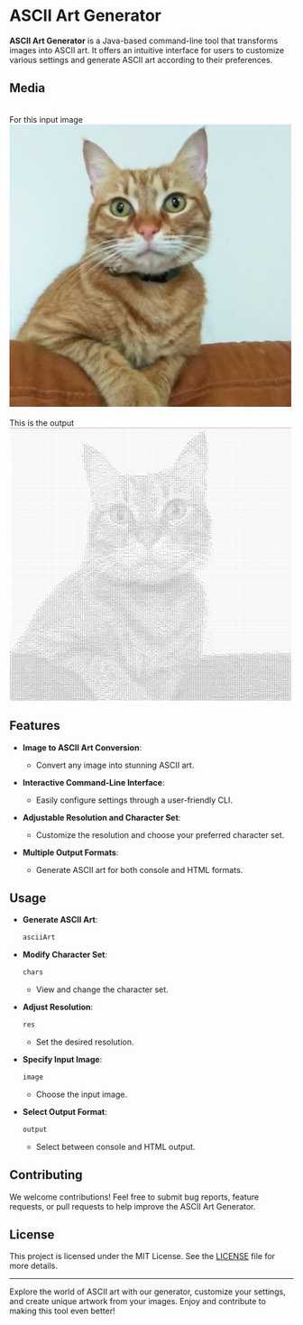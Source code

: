 # ASCII Art Generator

**ASCII Art Generator** is a Java-based command-line tool that transforms images into ASCII art. It offers an intuitive interface for users to customize various settings and generate ASCII art according to their preferences.

## Media
<br>
For this input image
<br>
<img src="Outputs/cat.JPEG" alt="Day-Night Cycle in Action" width="500"/>
<br><br>
This is the output
<br>
<img src="Outputs/cat.out.JPG" alt="Day-Night Cycle in Action" width="500"/>
<br>

## Features

- **Image to ASCII Art Conversion**: 
  - Convert any image into stunning ASCII art.

- **Interactive Command-Line Interface**: 
  - Easily configure settings through a user-friendly CLI.

- **Adjustable Resolution and Character Set**: 
  - Customize the resolution and choose your preferred character set.

- **Multiple Output Formats**: 
  - Generate ASCII art for both console and HTML formats.

## Usage

- **Generate ASCII Art**: 
  ```bash
  asciiArt
  ```

- **Modify Character Set**: 
  ```bash
  chars
  ```
  - View and change the character set.

- **Adjust Resolution**: 
  ```bash
  res
  ```
  - Set the desired resolution.

- **Specify Input Image**: 
  ```bash
  image
  ```
  - Choose the input image.

- **Select Output Format**: 
  ```bash
  output
  ```
  - Select between console and HTML output.

## Contributing

We welcome contributions! Feel free to submit bug reports, feature requests, or pull requests to help improve the ASCII Art Generator.

## License

This project is licensed under the MIT License. See the [LICENSE](link_to_LICENSE_file) file for more details.

---

Explore the world of ASCII art with our generator, customize your settings, and create unique artwork from your images. Enjoy and contribute to making this tool even better!
